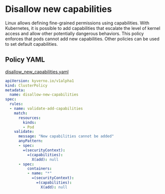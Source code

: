 # Disallow new capabilities

Linux allows defining fine-grained permissions using
capabilities. With Kubernetes, it is possible to add capabilities that escalate the
level of kernel access and allow other potentially dangerous behaviors. This policy 
enforces that pods cannot add new capabilities. Other policies can be used to set 
default capabilities. 

## Policy YAML

[disallow_new_capabilities.yaml](best_practices/disallow_new_capabilities.yaml)

````yaml
apiVersion: kyverno.io/v1alpha1
kind: ClusterPolicy
metadata:
  name: disallow-new-capabilities
spec:
  rules:
  - name: validate-add-capabilities
    match:
      resources:
        kinds:
        - Pod
    validate:
      message: "New capabilities cannot be added"
      anyPattern:
      - spec:
        =(securityContext):
          =(capabilities):
            X(add): null
      - spec:
          containers:
          - name: "*"
            =(securityContext):
              =(capabilities):
                X(add): null

````
